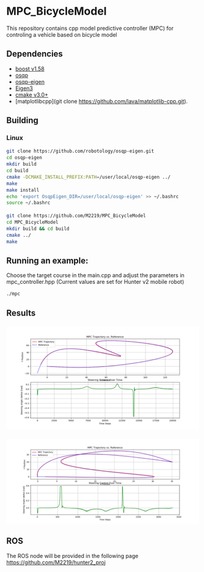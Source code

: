 # MPC_BicycleModel
This repository contains cpp model predictive controller (MPC) for controling a vehicle based on bicycle model


## Dependencies
- [boost v1.58](https://www.boost.org/users/history/version_1_58_0.html)
- [osqp](http://osqp.readthedocs.io/en/latest/index.html)
- [osqp-eigen](https://github.com/robotology/osqp-eigen)
- [Eigen3](http://eigen.tuxfamily.org/index.php?title=Main_Page)
- [cmake v3.0+](https://cmake.org/)
- [matplotlibcpp](git clone https://github.com/lava/matplotlib-cpp.git).


## Building
### Linux
```sh
git clone https://github.com/robotology/osqp-eigen.git
cd osqp-eigen
mkdir build
cd build
cmake -DCMAKE_INSTALL_PREFIX:PATH=/user/local/osqp-eigen ../
make
make install
echo 'export OsqpEigen_DIR=/user/local/osqp-eigen' >> ~/.bashrc
source ~/.bashrc

git clone https://github.com/M2219/MPC_BicycleModel
cd MPC_BicycleModel 
mkdir build && cd build
cmake ../
make
```

## Running an example: 
Choose the target course in the main.cpp and adjust the parameters in mpc_controller.hpp (Current values are set for Hunter v2 mobile robot)

```sh
./mpc
```

## Results
### 
![ForwardCourse](./imgs/pathforward.png)

### 
![SwitchBackCourse](./imgs/switchback.png)


## ROS

The ROS node will be provided in the following page
https://github.com/M2219/hunter2_proj

